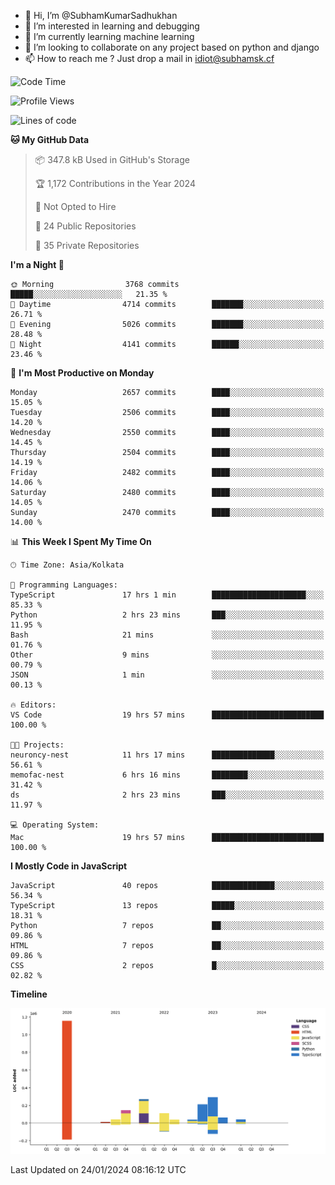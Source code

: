 - 👋 Hi, I’m @SubhamKumarSadhukhan
- 👀 I’m interested in learning and debugging
- 🌱 I’m currently learning machine learning
- 💞️ I’m looking to collaborate on any project based on python and django
- 📫 How to reach me ?
      Just drop a mail in idiot@subhamsk.cf

<!---
SubhamKumarSadhukhan/SubhamKumarSadhukhan is a ✨ special ✨ repository because its `README.md` (this file) appears on your GitHub profile.
You can click the Preview link to take a look at your changes.
--->


<!--START_SECTION:waka-->
![Code Time](http://img.shields.io/badge/Code%20Time-1%2C912%20hrs%207%20mins-blue)

![Profile Views](http://img.shields.io/badge/Profile%20Views-0-blue)

![Lines of code](https://img.shields.io/badge/From%20Hello%20World%20I%27ve%20Written-2.4%20million%20lines%20of%20code-blue)

**🐱 My GitHub Data** 

> 📦 347.8 kB Used in GitHub's Storage 
 > 
> 🏆 1,172 Contributions in the Year 2024
 > 
> 🚫 Not Opted to Hire
 > 
> 📜 24 Public Repositories 
 > 
> 🔑 35 Private Repositories 
 > 
**I'm a Night 🦉** 

```text
🌞 Morning                3768 commits        █████░░░░░░░░░░░░░░░░░░░░   21.35 % 
🌆 Daytime                4714 commits        ███████░░░░░░░░░░░░░░░░░░   26.71 % 
🌃 Evening                5026 commits        ███████░░░░░░░░░░░░░░░░░░   28.48 % 
🌙 Night                  4141 commits        ██████░░░░░░░░░░░░░░░░░░░   23.46 % 
```
📅 **I'm Most Productive on Monday** 

```text
Monday                   2657 commits        ████░░░░░░░░░░░░░░░░░░░░░   15.05 % 
Tuesday                  2506 commits        ████░░░░░░░░░░░░░░░░░░░░░   14.20 % 
Wednesday                2550 commits        ████░░░░░░░░░░░░░░░░░░░░░   14.45 % 
Thursday                 2504 commits        ████░░░░░░░░░░░░░░░░░░░░░   14.19 % 
Friday                   2482 commits        ████░░░░░░░░░░░░░░░░░░░░░   14.06 % 
Saturday                 2480 commits        ████░░░░░░░░░░░░░░░░░░░░░   14.05 % 
Sunday                   2470 commits        ████░░░░░░░░░░░░░░░░░░░░░   14.00 % 
```


📊 **This Week I Spent My Time On** 

```text
🕑︎ Time Zone: Asia/Kolkata

💬 Programming Languages: 
TypeScript               17 hrs 1 min        █████████████████████░░░░   85.33 % 
Python                   2 hrs 23 mins       ███░░░░░░░░░░░░░░░░░░░░░░   11.95 % 
Bash                     21 mins             ░░░░░░░░░░░░░░░░░░░░░░░░░   01.76 % 
Other                    9 mins              ░░░░░░░░░░░░░░░░░░░░░░░░░   00.79 % 
JSON                     1 min               ░░░░░░░░░░░░░░░░░░░░░░░░░   00.13 % 

🔥 Editors: 
VS Code                  19 hrs 57 mins      █████████████████████████   100.00 % 

🐱‍💻 Projects: 
neuroncy-nest            11 hrs 17 mins      ██████████████░░░░░░░░░░░   56.61 % 
memofac-nest             6 hrs 16 mins       ████████░░░░░░░░░░░░░░░░░   31.42 % 
ds                       2 hrs 23 mins       ███░░░░░░░░░░░░░░░░░░░░░░   11.97 % 

💻 Operating System: 
Mac                      19 hrs 57 mins      █████████████████████████   100.00 % 
```

**I Mostly Code in JavaScript** 

```text
JavaScript               40 repos            ██████████████░░░░░░░░░░░   56.34 % 
TypeScript               13 repos            █████░░░░░░░░░░░░░░░░░░░░   18.31 % 
Python                   7 repos             ██░░░░░░░░░░░░░░░░░░░░░░░   09.86 % 
HTML                     7 repos             ██░░░░░░░░░░░░░░░░░░░░░░░   09.86 % 
CSS                      2 repos             █░░░░░░░░░░░░░░░░░░░░░░░░   02.82 % 
```



**Timeline**

![Lines of Code chart](https://raw.githubusercontent.com/SubhamKumarSadhukhan/SubhamKumarSadhukhan/main/assets/bar_graph.png)


 Last Updated on 24/01/2024 08:16:12 UTC
<!--END_SECTION:waka-->

